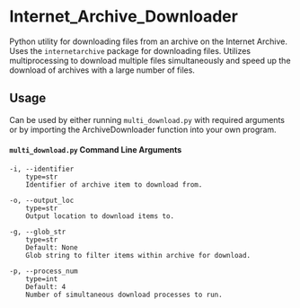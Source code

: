 # Internet_Archive_Downloader

Python utility for downloading files from an archive on the Internet Archive. Uses the `internetarchive` package for downloading files. Utilizes multiprocessing to download multiple files simultaneously and speed up the download of archives with a large number of files.

## Usage ##

Can be used by either running `multi_download.py` with required arguments or
by importing the ArchiveDownloader function into your own program.

#### `multi_download.py` Command Line Arguments

```
-i, --identifier
    type=str
    Identifier of archive item to download from.
```
```
-o, --output_loc
    type=str
    Output location to download items to.
```
```
-g, --glob_str
    type=str
    Default: None
    Glob string to filter items within archive for download.
```
```
-p, --process_num
    type=int
    Default: 4
    Number of simultaneous download processes to run.
```
